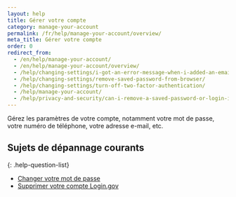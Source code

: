 ```yaml
---
layout: help 
title: Gérer votre compte 
category: manage-your-account 
permalink: /fr/help/manage-your-account/overview/ 
meta_title: Gérer votre compte
order: 0
redirect_from:
  - /en/help/manage-your-account/
  - /en/help/manage-your-account/overview/
  - /help/changing-settings/i-got-an-error-message-when-i-added-an-email/
  - /help/changing-settings/remove-saved-password-from-browser/
  - /help/changing-settings/turn-off-two-factor-authentication/
  - /help/manage-your-account/
  - /help/privacy-and-security/can-i-remove-a-saved-password-or-login-information-from-my-browser/
---
```


Gérez les paramètres de votre compte, notamment votre mot de passe, votre numéro de téléphone, votre adresse e-mail, etc.

## Sujets de dépannage courants

{: .help-question-list}
- [Changer votre mot de passe](/help/manage-your-account/change-your-password/)
- [Supprimer votre compte Login.gov](/help/manage-your-account/delete-your-account/)